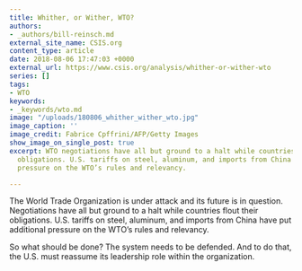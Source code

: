 ```yaml
---
title: Whither, or Wither, WTO?
authors:
- _authors/bill-reinsch.md
external_site_name: CSIS.org
content_type: article
date: 2018-08-06 17:47:03 +0000
external_url: https://www.csis.org/analysis/whither-or-wither-wto
series: []
tags:
- WTO
keywords:
- _keywords/wto.md
image: "/uploads/180806_whither_wither_wto.jpg"
image_caption: ''
image_credit: Fabrice Cpffrini/AFP/Getty Images
show_image_on_single_post: true
excerpt: WTO negotiations have all but ground to a halt while countries flout their
  obligations. U.S. tariffs on steel, aluminum, and imports from China have put additional
  pressure on the WTO’s rules and relevancy.

---
```

The World Trade Organization is under attack and its future is in question. Negotiations have all but ground to a halt while countries flout their obligations. U.S. tariffs on steel, aluminum, and imports from China have put additional pressure on the WTO’s rules and relevancy. 

So what should be done? The system needs to be defended. And to do that, the U.S. must reassume its leadership role within the organization.